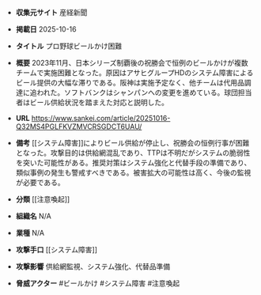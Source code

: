 - **収集元サイト**
産経新聞

- **掲載日**
2025-10-16

- **タイトル**
プロ野球ビールかけ困難

- **概要**
2023年11月、日本シリーズ制覇後の祝勝会で恒例のビールかけが複数チームで実施困難となった。原因はアサヒグループHDのシステム障害によるビール提供の大幅な滞りである。阪神は実施予定なく、他チームは代用品調達に追われた。ソフトバンクはシャンパンへの変更を進めている。球団担当者はビール供給状況を踏まえた対応と説明した。

- **URL**
https://www.sankei.com/article/20251016-Q32MS4PGLFKVZMVCRSGDCT6UAU/

- **備考**
[[システム障害]]によりビール供給が停止し、祝勝会の恒例行事が困難となった。攻撃目的は供給網混乱であり、TTPは不明だがシステムの脆弱性を突いた可能性がある。推奨対策はシステム強化と代替手段の準備であり、類似事例の発生も警戒すべきである。被害拡大の可能性は高く、今後の監視が必要である。

- **分類**
[[注意喚起]]

- **組織名**
N/A

- **業種**
N/A

- **攻撃手口**
[[システム障害]]

- **攻撃影響**
供給網監視、システム強化、代替品準備

- **脅威アクター**
#ビールかけ #システム障害 #注意喚起
